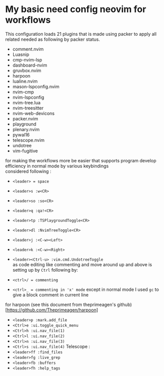 # My basic need config neovim for workflows

This configuration loads 21 plugins that is made using packer to apply all related needed as following by packer status.
- comment.nvim
- Luasnip
- cmp-nvim-lsp
- dashboard-nvim
- gruvbox.nvim
- harpoon
- lualine.nvim
- mason-lspconfig.nvim
- nvim-cmp
- nvim-lspconfig
- nvim-tree.lua
- nvim-treesitter
- nvim-web-devicons
- packer.nvim
- playground
- plenary.nvim
- pywal16
- telescope.nvim
- undotree
- vim-fugitive

for making the workflows more be easier that supports program develop efficiency in normal mode by various keybindings <br>considered following :

* `<leader> = space`
* `<leader>s :w<CR>`
* `<leader>so :so<CR>`
* `<leader>q :qa!<CR>`
* `<leader>tp :TSPlaygroundToggle<CR>`
* `<leader>dl :NvimTreeToggle<CR>`
* `<leader>j :<C-w><Left>`
* `<leader>k :<C-w><Right>`
* `<leader><Ctrl-u> :vim.cmd.UndotreeToggle`<br>
as code editing like commenting and move around up and above is setting up by `Ctrl` following by:

* `<ctrl>/ = commenting`
* `<ctrl>_ = commenting in 'x' mode` except in normal mode I used `gc` to give a block comment in current line <br>
 
 for harpoon (see this document from theprimeagen's github)[https://github.com/Theprimeagen/harpoon]
 * `<leader>p :mark.add_file`
 * `<Ctrl>e :ui.toggle_quick_menu`
 * `<Ctrl>h :ui.nav_file(1)`
 * `<Ctrl>l :ui.nav_file(2)`
 * `<Ctrl>n :ui.nav_file(3)`
 * `<Ctrl>s :ui.nav_file(4)`
 Telescope :
 * `<leader>ff :find_files`
 * `<leader>fg :live_grep`
 * `<leader>fb :buffers`
 * `<leader>fh :help_tags`
